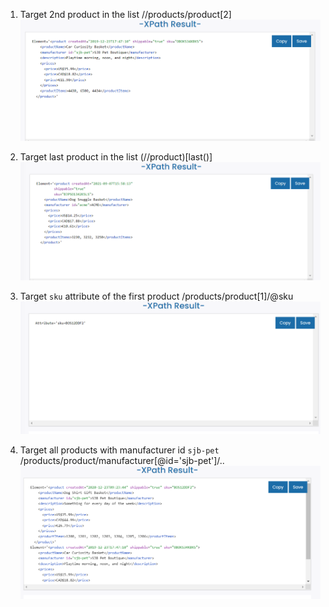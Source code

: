 1. Target 2nd product in the list
//products/product[2]
![imgage info](Activity-1_1.PNG)



2. Target last product in the list
(//product)[last()]
![imgage info](Activity-1_2.PNG)


3. Target `sku` attribute of the first product
/products/product[1]/@sku
![imgage info](Activity-1_3.PNG)

4. Target all products with manufacturer id `sjb-pet`
/products/product/manufacturer[@id='sjb-pet']/..
![imgage info](Activity-1_4.PNG)
